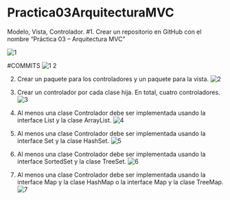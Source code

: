 # Practica03ArquitecturaMVC
Modelo, Vista, Controlador.
#1.	Crear un repositorio en GitHub con el nombre “Práctica 03 – Arquitectura MVC”

![1](https://user-images.githubusercontent.com/49045265/56741712-ffdcca00-6738-11e9-8838-015ff64bd83d.png)

#COMMITS
![1 2](https://user-images.githubusercontent.com/49045265/56741899-58ac6280-6739-11e9-86b1-f874400feb59.png)

2.	Crear un paquete para los controladores y un paquete para la vista.
![2](https://user-images.githubusercontent.com/49045265/56741959-78dc2180-6739-11e9-9c2f-bb8369dd8b0e.png)

3.	Crear un controlador por cada clase hija. En total, cuatro controladores.
![3](https://user-images.githubusercontent.com/49045265/56741997-90b3a580-6739-11e9-923b-ef056e076eaa.png)
4.	Al menos una clase Controlador debe ser implementada usando la interface List y la clase ArrayList.
![4](https://user-images.githubusercontent.com/49045265/56742046-a4f7a280-6739-11e9-847e-dbf532ec5568.png)
5.	Al menos una clase Controlador debe ser implementada usando la interface Set y la clase HashSet.
![5](https://user-images.githubusercontent.com/49045265/56742095-bd67bd00-6739-11e9-9430-ae02702223f2.png)
6.	Al menos una clase Controlador debe ser implementada usando la interface SortedSet y la clase TreeSet.
![6](https://user-images.githubusercontent.com/49045265/56742132-c9ec1580-6739-11e9-9eca-6e9bd70c0a42.png)
7.	Al menos una clase Controlador debe ser implementada usando la interface Map y la clase HashMap o la interface Map y la clase TreeMap.
![7](https://user-images.githubusercontent.com/49045265/56742179-db352200-6739-11e9-8e47-f9a1173a4dfc.png)
